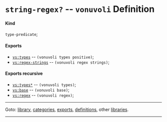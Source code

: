 

<a id='definition__vonuvoli__string-regex_3f'></a>

# `string-regex?` -- `vonuvoli` Definition


<a id='definition__vonuvoli__string-regex_3f__kind'></a>

#### Kind

`type-predicate`;


<a id='definition__vonuvoli__string-regex_3f__exports'></a>

#### Exports

 * [`vs:types`](../../vonuvoli/exports/vs_3a_types.md#export__vonuvoli__vs_3a_types) -- `(vonuvoli types positive)`;
 * [`vs:regex-strings`](../../vonuvoli/exports/vs_3a_regex-strings.md#export__vonuvoli__vs_3a_regex-strings) -- `(vonuvoli regex strings)`;


<a id='definition__vonuvoli__string-regex_3f__exports-recursive'></a>

#### Exports recursive

 * [`vs:types*`](../../vonuvoli/exports/vs_3a_types_2a.md#export__vonuvoli__vs_3a_types_2a) -- `(vonuvoli types)`;
 * [`vs:base`](../../vonuvoli/exports/vs_3a_base.md#export__vonuvoli__vs_3a_base) -- `(vonuvoli base)`;
 * [`vs:regex`](../../vonuvoli/exports/vs_3a_regex.md#export__vonuvoli__vs_3a_regex) -- `(vonuvoli regex)`;

----

Goto: [library](../../vonuvoli/_index.md#library__vonuvoli), [categories](../../vonuvoli/categories/_index.md#toc__vonuvoli__categories), [exports](../../vonuvoli/exports/_index.md#toc__vonuvoli__exports), [definitions](../../vonuvoli/definitions/_index.md#toc__vonuvoli__definitions), other [libraries](../../_libraries.md#toc__libraries).

----

